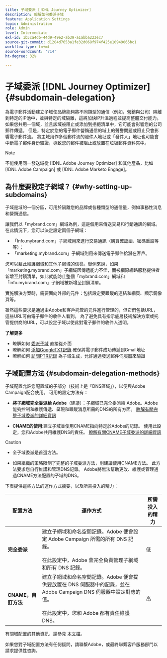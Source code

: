```yaml
---
title: 子域委派 [!DNL Journey Optimizer]
description: 瞭解如何委派子域
feature: Application Settings
topic: Administration
role: Admin
level: Intermediate
exl-id: 1b5ca4db-44d9-49e2-ab39-a1abba223ec7
source-git-commit: d1204d7653a1fe32d068f974f425e10949065bc1
workflow-type: tm+mt
source-wordcount: '714'
ht-degree: 32%

---
```


# 子域委派 [!DNL Journey Optimizer] {#subdomain-delegation}

為電子郵件活動建立子域使品牌能夠將不同類型的通信（例如，營銷與公司）隔離到特定的IP池中，並與特定的域隔離，這將加快IP升溫過程並提高整體交付能力。 如果您共用一個域，並且該域被阻止或添加到拒絕清單中，它可能會影響您的公司郵件傳遞。 但是，特定於您的電子郵件營銷通信的域上的聲譽問題或阻止只會影響電子郵件流。 將主域用作多個郵件流的發件人地址或「發件人」地址也可能會中斷電子郵件身份驗證，導致您的郵件被阻止或放置在垃圾郵件資料夾中。

>[!NOTE]
>
>不能使用同一發送域從 [!DNL Adobe Journey Optimizer] 和其他產品，比如 [!DNL Adobe Campaign] 或 [!DNL Adobe Marketo Engage]。

## 為什麼要設定子網域？ {#why-setting-up-subdomains}

子域是域的一個分區，可用於隔離您的品牌或各種類型的通信量，例如事務性消息和營銷通信。

讓我們以「mybrand.com」網域為例，這是個用來傳送交易和行銷通訊的網域。在此情況下，您可以決定設定兩個子網域：

* 「Info.mybrand.com」子網域用來進行交易通訊（購買確認函、密碼重設等等）；
* 「marketing.mybrand.com」子網域則用來傳送電子郵件給潛在客戶。

您可以藉此維護網域和其他子網域的信譽。舉例來說，如果「marketing.mybrand.com」子網域因傳遞能力不佳，而被網際網路服務提供者新增至封鎖清單，如此就能防止整個「mybrand.com」網域和「info.mybrand.com」子網域被新增至封鎖清單。

實施解決方案時，需要面向外部的元件：包括設定要跟蹤的連結和網頁、顯示鏡像頁等。

雖然這些要求是通過由Adobe和客戶托管的元件進行管理的，但它們包括URL，這些URL可由電子郵件的收件人看到。 為了避免具有指示底層技術解決方案或托管提供商的URL，可以設定子域以使此對電子郵件的收件人透明。

**了解更多**

* 瞭解如何 [委派子域](delegate-subdomain.md) 直接從介面
* 瞭解如何 [添加GoogleTXT記錄](google-txt.md) 確保將電子郵件成功傳遞到Gmail地址
* 瞭解如何 [訪問PTR記錄](ptr-records.md) 為子域生成，允許通過發送郵件伺服器來驗證

## 子域配置方法 {#subdomain-delegation-methods}

子域配置允許您配置域的子部分（技術上是「DNS區域」），以便與Adobe Campaign配合使用。 可用的設定方法有：

* **將子網域完全委派給 Adobe**（建議）：子網域已完全委派給 Adobe。Adobe能夠控制和維護傳遞、呈現和跟蹤消息所需的DNS的所有方面。 [瞭解有關完整子域委派的詳細資訊](delegate-subdomain.md#full-subdomain-delegation)

* **CNAME的使用**:建立子域並使用CNAME指向特定於Adobe的記錄。 使用此設定，您和Adobe共用維護DNS的責任。 [瞭解有關CNAME子域委派的詳細資訊](delegate-subdomain.md#cname-subdomain-delegation)

>[!CAUTION]
>
>* 全子域委派是首選方法。
>
>* 如果組織的策略限制了完整的子域委派方法，則建議使用CNAME方法。 此方法要求您自行維護和管理DNS記錄。 Adobe將無法幫助更改、維護或管理通過CNAME方法配置的子域的DNS。


下表提供這些方法的運作方式摘要，以及所需投入的精力：

| 配置方法 | 運作方式 | 所需投入的精力 |
|---|---|---|
| **完全委派** | 建立子網域和命名空間記錄。Adobe 便會設定 Adobe Campaign 所需的所有 DNS 記錄。<br/><br/>在此設定中，Adobe 會完全負責管理子網域和所有 DNS 記錄。 | 低 |
| **CNAME，自訂方法** | 建立子網域和命名空間記錄。Adobe 便會提供要放置在 DNS 伺服器中的記錄，並在 Adobe Campaign DNS 伺服器中設定對應的值。<br/><br/>在此設定中，您和 Adobe 都有責任維護 DNS。 | 高 |

有關域配置的其他資訊，請參見 [本文檔](https://experienceleague.adobe.com/docs/deliverability-learn/deliverability-best-practice-guide/additional-resources/product-specific-resources/campaign/ac-domain-name-setup.html)。

如果您對子域配置方法有任何疑問，請聯繫Adobe，或最終聯繫客戶服務部門以請求提供性咨詢。

